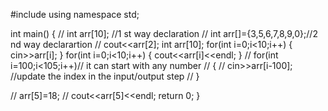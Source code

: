 #include<iostream>
using namespace std;

int main()
{
//	int arr[10]; //1 st way declaration
//	int arr[]={3,5,6,7,8,9,0};//2 nd way declarartion
//	cout<<arr[2];
	int arr[10];
	for(int i=0;i<10;i++)
	{
		cin>>arr[i];
	}
	for(int i=0;i<10;i++)
	{
		cout<<arr[i]<<endl;
	}
//	for(int i=100;i<105;i++)// it can start with any number 
//	{
//		cin>>arr[i-100];   //update the index in the input/output step
//	}
	
//	arr[5]=18;
//	cout<<arr[5]<<endl;
	return 0;
}

